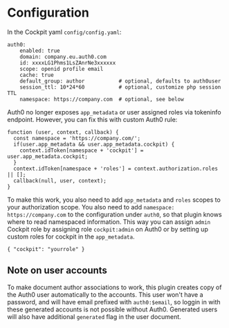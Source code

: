 # Configuration

In the Cockpit yaml `config/config.yaml`:

```
auth0:
    enabled: true
    domain: company.eu.auth0.com
    id: xxxxLG1Phms1LsZAnrNe3xxxxxx
    scope: openid profile email
    cache: true
    default_group: author           # optional, defaults to auth0user
    session_ttl: 10*24*60           # optional, customize php session TTL
    namespace: https://company.com  # optional, see below
```

Auth0 no longer exposes `app_metadata` or user assigned roles via tokeninfo endpoint. However, you can fix this with custom Auth0 rule:

```
function (user, context, callback) {
  const namespace = 'https://company.com/';
  if(user.app_metadata && user.app_metadata.cockpit) {
    context.idToken[namespace + 'cockpit'] = user.app_metadata.cockpit;
  }
  context.idToken[namespace + 'roles'] = context.authorization.roles || [];
  callback(null, user, context);
}
```
To make this work, you also need to add `app_metadata` and `roles` scopes to your authorization scope. You also need to add `namespace: https://company.com` to the configuration under `auth0`, so that plugin knows where to read namespaced information. This way you can assign `admin` Cockpit role by assigning role `cockpit:admin` on Auth0 or by setting up custom roles for cockpit in the `app_metadata`.

```
{ "cockpit": "yourrole" }
```

## Note on user accounts

To make document author associations to work, this plugin creates copy of the Auth0 user automatically to the accounts. This user won't have a password, and will have email prefixed with `auth0:$email`, so loggin in with these generated accounts is not possible without Auth0. Generated users will also have additional `generated` flag in the user document.

